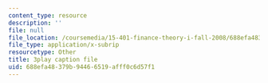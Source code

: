 ```yaml
---
content_type: resource
description: ''
file: null
file_location: /coursemedia/15-401-finance-theory-i-fall-2008/688efa48379b94466519afff0c6d57f1_z2oQe6B1Qa4.srt
file_type: application/x-subrip
resourcetype: Other
title: 3play caption file
uid: 688efa48-379b-9446-6519-afff0c6d57f1
---
```

